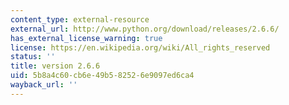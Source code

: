 ```yaml
---
content_type: external-resource
external_url: http://www.python.org/download/releases/2.6.6/
has_external_license_warning: true
license: https://en.wikipedia.org/wiki/All_rights_reserved
status: ''
title: version 2.6.6
uid: 5b8a4c60-cb6e-49b5-8252-6e9097ed6ca4
wayback_url: ''
---
```

